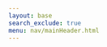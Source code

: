```yaml
---
layout: base
search_exclude: true
menu: nav/mainHeader.html
---
```

<html lang="en">
<head>
    <meta charset="UTF-8">
    <meta name="viewport" content="width=device-width, initial-scale=1.0">
    <title>ShotSpot - Share Your Visual Stories</title>
    <script src="https://cdn.tailwindcss.com"></script>
    <link rel="stylesheet" href="https://cdnjs.cloudflare.com/ajax/libs/font-awesome/6.4.0/css/all.min.css">
    <style>
        @import url('https://fonts.googleapis.com/css2?family=Inter:wght@300;400;500;600;700&display=swap');
        
        body {
            font-family: 'Inter', sans-serif;
            background-color: #F8FAFC;
            color: #1F2937;
            overflow-x: hidden;
        }
        
        .gradient-bg {
            background: linear-gradient(135deg, #1E293B 0%, #0F172A 100%);
        }
        
        .card-hover {
            transition: all 0.3s ease;
        }
        
        .card-hover:hover {
            transform: translateY(-5px);
            box-shadow: 0 20px 25px -5px rgba(0, 0, 0, 0.1), 0 10px 10px -5px rgba(0, 0, 0, 0.04);
        }
        
        .fade-in {
            animation: fadeIn 0.5s ease-in;
        }
        
        @keyframes fadeIn {
            from { opacity: 0; }
            to { opacity: 1; }
        }
        
        .nav-link {
            position: relative;
        }
        
        .nav-link::after {
            content: '';
            position: absolute;
            width: 0;
            height: 2px;
            bottom: -2px;
            left: 0;
            background-color: #F59E0B;
            transition: width 0.3s ease;
        }
        
        .nav-link:hover::after {
            width: 100%;
        }
        
        /* Camera animation styles */
        .camera-animation {
            position: relative;
            width: 100%;
            height: 400px;
            margin: 0 auto;
            overflow: hidden;
        }
        
        .camera {
            position: absolute;
            width: 120px;
            height: 100px;
            background: #333;
            border-radius: 15px;
            left: 50%;
            transform: translateX(-50%);
            top: 50px;
            z-index: 10;
        }
        
        .camera-lens {
            position: absolute;
            width: 50px;
            height: 50px;
            background: #1E293B;
            border-radius: 50%;
            border: 5px solid #F59E0B;
            top: 25px;
            left: 35px;
        }
        
        .flash {
            position: absolute;
            width: 15px;
            height: 15px;
            background: #F59E0B;
            border-radius: 50%;
            top: 15px;
            right: 15px;
        }
        
        .photo {
            position: absolute;
            width: 100px;
            height: 80px;
            background: white;
            border-radius: 5px;
            left: 50%;
            transform: translateX(-50%);
            top: 180px;
            opacity: 0;
            z-index: 5;
            box-shadow: 0 4px 6px rgba(0, 0, 0, 0.1);
        }
        
        .computer {
            position: absolute;
            width: 150px;
            height: 120px;
            background: #333;
            border-radius: 10px;
            left: 50%;
            transform: translateX(-50%);
            bottom: 50px;
            z-index: 10;
        }
        
        .screen {
            position: absolute;
            width: 130px;
            height: 80px;
            background: #60A5FA;
            border-radius: 5px;
            top: 10px;
            left: 10px;
            overflow: hidden;
        }
        
        .upload-line {
            position: absolute;
            width: 4px;
            height: 0;
            background: #F59E0B;
            left: 50%;
            transform: translateX(-50%);
            top: 180px;
            z-index: 1;
        }
        
        .keyboard {
            position: absolute;
            width: 120px;
            height: 10px;
            background: #555;
            border-radius: 3px;
            bottom: 10px;
            left: 15px;
        }
        
        /* Animation classes */
        .animate-flash {
            animation: flash 0.3s ease-out;
        }
        
        @keyframes flash {
            0% { opacity: 0; }
            50% { opacity: 1; background: white; }
            100% { opacity: 0; }
        }
        
        .animate-photo-move {
            animation: photoMove 1.5s ease-in-out forwards;
        }
        
        @keyframes photoMove {
            0% { opacity: 0; transform: translateX(-50%) translateY(0); }
            20% { opacity: 1; }
            80% { opacity: 1; }
            100% { opacity: 0; transform: translateX(-50%) translateY(150px); }
        }
        
        .animate-upload-line {
            animation: uploadLine 1.5s ease-in-out forwards;
        }
        
        @keyframes uploadLine {
            0% { height: 0; }
            100% { height: 150px; }
        }
        
        .animate-screen-content {
            animation: screenContent 0.5s ease-in 1.5s forwards;
        }
        
        @keyframes screenContent {
            0% { background: #60A5FA; }
            100% { background: url('https://images.unsplash.com/photo-1506744038136-46273834b3fb') center/cover; }
        }
        
        /* Floating animation */
        .floating {
            animation: floating 3s ease-in-out infinite;
        }
        
        @keyframes floating {
            0% { transform: translateY(0px); }
            50% { transform: translateY(-15px); }
            100% { transform: translateY(0px); }
        }
        
        /* Pulse animation */
        .pulse {
            animation: pulse 2s infinite;
        }
        
        @keyframes pulse {
            0% { transform: scale(1); }
            50% { transform: scale(1.05); }
            100% { transform: scale(1); }
        }
    </style>
</head>
<body class="min-h-screen">
    <!-- Navigation -->
    <nav class="gradient-bg text-white shadow-lg">
        <div class="container mx-auto px-6 py-4">
            <div class="flex items-center justify-between">
                <!-- Logo -->
                <div class="flex items-center space-x-2">
                    <i class="fas fa-camera-retro text-2xl text-amber-400"></i>
                    <span class="text-xl font-bold">ShotSpot</span>
                </div>
                
                <!-- Desktop Navigation -->
                <div class="hidden md:flex items-center space-x-8">
                    <a href="#" class="nav-link font-medium">Home</a>
                    <a href="explore-cars" class="nav-link font-medium">Explore</a>
                    <a href="{{site.baseurl}}/profile" class="nav-link font-medium">Profile</a> 
                    <a href="#" class="nav-link font-medium">Documentation</a>
                    <a href="#" class="nav-link font-medium">Contact</a>
                    <div class="flex items-center space-x-4">
                        <a href="#" class="px-4 py-2 rounded-md font-medium text-white hover:bg-amber-500 hover:bg-opacity-20 transition">Sign In</a>
                        <a href="{{site.baseurl}}/signup" class="px-4 py-2 bg-amber-500 hover:bg-amber-600 rounded-md font-medium text-white transition">Sign Up</a>
                    </div>
                </div>
                
                <!-- Mobile menu button -->
                <div class="md:hidden">
                    <button id="menu-toggle" class="text-white focus:outline-none">
                        <i class="fas fa-bars text-2xl"></i>
                    </button>
                </div>
            </div>
            
            <!-- Mobile Navigation -->
            <div id="mobile-menu" class="hidden md:hidden mt-4 pb-4">
                <a href="#" class="block py-2 font-medium">Home</a>
                <a href="#" class="block py-2 font-medium">Explore</a>
                <a href="#" class="block py-2 font-medium">Profile</a>
                <a href="#" class="block py-2 font-medium">Documentation</a>
                <a href="#" class="block py-2 font-medium">Contact</a>
                <div class="mt-4 pt-4 border-t border-gray-700">
                    <a href="#" class="block py-2 text-center font-medium">Sign In</a>
                    <a href="#" class="block py-2 bg-amber-500 text-center rounded-md font-medium">Sign Up</a>
                </div>
            </div>
        </div>
    </nav>
    
    <!-- Hero Section -->
    <section class="py-16 px-4">
        <div class="container mx-auto max-w-6xl">
            <div class="flex flex-col md:flex-row items-center">
                <div class="md:w-1/2 mb-12 md:mb-0 md:pr-12 fade-in">
                    <h1 class="text-4xl md:text-5xl font-bold leading-tight mb-6">Capture. Share. Inspire.</h1>
                    <p class="text-lg text-gray-600 mb-8">ShotSpot is where photographers and visual storytellers come together to showcase their work, discover inspiration, and connect with a creative community.</p>
                    <div class="flex flex-col sm:flex-row space-y-4 sm:space-y-0 sm:space-x-4">
                        <a href="#" class="px-6 py-3 bg-amber-500 hover:bg-amber-600 text-white font-medium rounded-md text-center transition pulse">Start Exploring</a>
                        <a href="#" class="px-6 py-3 border border-gray-300 hover:bg-gray-50 font-medium rounded-md text-center transition">Learn More</a>
                    </div>
                </div>
                <div class="md:w-1/2 fade-in" style="animation-delay: 0.2s;">
                    <!-- Camera to computer animation -->
                    <div class="camera-animation">
                        <div class="camera">
                            <div class="camera-lens"></div>
                            <div class="flash" id="flash"></div>
                        </div>
                        <div class="photo" id="photo"></div>
                        <div class="upload-line" id="upload-line"></div>
                        <div class="computer">
                            <div class="screen" id="screen"></div>
                            <div class="keyboard"></div>
                        </div>
                    </div>
                </div>
            </div>
        </div>
    </section>
    
    <!-- Features Section -->
    <section class="py-16 px-4 bg-white">
        <div class="container mx-auto max-w-6xl">
            <div class="text-center mb-16">
                <h2 class="text-3xl font-bold mb-4">Why Choose ShotSpot?</h2>
                <p class="text-gray-600 max-w-2xl mx-auto">A platform designed by creatives, for creatives.</p>
            </div>
            
            <div class="grid grid-cols-1 md:grid-cols-3 gap-8">
                <!-- Feature 1 -->
                <div class="bg-gray-50 p-8 rounded-xl card-hover">
                    <div class="w-12 h-12 bg-amber-100 rounded-full flex items-center justify-center mb-6 floating">
                        <i class="fas fa-cloud-upload-alt text-amber-500 text-xl"></i>
                    </div>
                    <h3 class="text-xl font-semibold mb-3">Seamless Uploads</h3>
                    <p class="text-gray-600">Upload your photos in high resolution with our lightning-fast servers. No compression, no quality loss.</p>
                </div>
                
                <!-- Feature 2 -->
                <div class="bg-gray-50 p-8 rounded-xl card-hover">
                    <div class="w-12 h-12 bg-blue-100 rounded-full flex items-center justify-center mb-6 floating" style="animation-delay: 0.2s;">
                        <i class="fas fa-users text-blue-500 text-xl"></i>
                    </div>
                    <h3 class="text-xl font-semibold mb-3">Engaged Community</h3>
                    <p class="text-gray-600">Connect with fellow photographers, get feedback, and grow your audience in our supportive community.</p>
                </div>
                
                <!-- Feature 3 -->
                <div class="bg-gray-50 p-8 rounded-xl card-hover">
                    <div class="w-12 h-12 bg-green-100 rounded-full flex items-center justify-center mb-6 floating" style="animation-delay: 0.4s;">
                        <i class="fas fa-chart-line text-green-500 text-xl"></i>
                    </div>
                    <h3 class="text-xl font-semibold mb-3">Powerful Analytics</h3>
                    <p class="text-gray-600">Track how your photos perform with detailed insights on views, likes, and engagement metrics.</p>
                </div>
            </div>
        </div>
    </section>
    
    <!-- Trending Photos -->
    <section class="py-16 px-4 bg-gray-50">
        <div class="container mx-auto max-w-6xl">
            <div class="flex justify-between items-center mb-12">
                <h2 class="text-3xl font-bold">Trending This Week</h2>
                <a href="#" class="text-amber-500 font-medium flex items-center">
                    View All <i class="fas fa-arrow-right ml-2"></i>
                </a>
            </div>
            
            <div class="grid grid-cols-2 md:grid-cols-4 gap-4">
                <!-- Photo 1 -->
                <div class="rounded-xl overflow-hidden shadow-md card-hover">
                    <div class="w-full h-48 bg-cover bg-center" style="background-image: url('https://images.unsplash.com/photo-1506744038136-46273834b3fb');"></div>
                    <div class="p-4 bg-white">
                        <div class="flex items-center">
                            <div class="w-8 h-8 rounded-full bg-cover bg-center mr-2" style="background-image: url('https://randomuser.me/api/portraits/women/44.jpg');"></div>
                            <span class="text-sm font-medium">@nature_lover</span>
                        </div>
                        <div class="flex justify-between items-center mt-2">
                            <div class="flex space-x-2">
                                <i class="fas fa-heart text-red-500"></i>
                                <span class="text-xs text-gray-500">1.2k</span>
                            </div>
                            <i class="fas fa-bookmark text-gray-400 hover:text-amber-500 cursor-pointer"></i>
                        </div>
                    </div>
                </div>
                
                <!-- Photo 2 -->
                <div class="rounded-xl overflow-hidden shadow-md card-hover">
                    <div class="w-full h-48 bg-cover bg-center" style="background-image: url('https://images.unsplash.com/photo-1504208434309-cb69f4fe52b0');"></div>
                    <div class="p-4 bg-white">
                        <div class="flex items-center">
                            <div class="w-8 h-8 rounded-full bg-cover bg-center mr-2" style="background-image: url('https://randomuser.me/api/portraits/men/32.jpg');"></div>
                            <span class="text-sm font-medium">@urban_explorer</span>
                        </div>
                        <div class="flex justify-between items-center mt-2">
                            <div class="flex space-x-2">
                                <i class="fas fa-heart text-red-500"></i>
                                <span class="text-xs text-gray-500">856</span>
                            </div>
                            <i class="fas fa-bookmark text-gray-400 hover:text-amber-500 cursor-pointer"></i>
                        </div>
                    </div>
                </div>
                
                <!-- Photo 3 -->
                <div class="rounded-xl overflow-hidden shadow-md card-hover">
                    <div class="w-full h-48 bg-cover bg-center" style="background-image: url('https://images.unsplash.com/photo-1519125323398-675f0ddb6308');"></div>
                    <div class="p-4 bg-white">
                        <div class="flex items-center">
                            <div class="w-8 h-8 rounded-full bg-cover bg-center mr-2" style="background-image: url('https://randomuser.me/api/portraits/women/68.jpg');"></div>
                            <span class="text-sm font-medium">@wildlife_artist</span>
                        </div>
                        <div class="flex justify-between items-center mt-2">
                            <div class="flex space-x-2">
                                <i class="fas fa-heart text-red-500"></i>
                                <span class="text-xs text-gray-500">1.5k</span>
                            </div>
                            <i class="fas fa-bookmark text-gray-400 hover:text-amber-500 cursor-pointer"></i>
                        </div>
                    </div>
                </div>
                
                <!-- Photo 4 -->
                <div class="rounded-xl overflow-hidden shadow-md card-hover">
                    <div class="w-full h-48 bg-cover bg-center" style="background-image: url('https://images.unsplash.com/photo-1517649763962-0c623066f29a');"></div>
                    <div class="p-4 bg-white">
                        <div class="flex items-center">
                            <div class="w-8 h-8 rounded-full bg-cover bg-center mr-2" style="background-image: url('https://randomuser.me/api/portraits/men/75.jpg');"></div>
                            <span class="text-sm font-medium">@adventure_seeker</span>
                        </div>
                        <div class="flex justify-between items-center mt-2">
                            <div class="flex space-x-2">
                                <i class="fas fa-heart text-red-500"></i>
                                <span class="text-xs text-gray-500">2.1k</span>
                            </div>
                            <i class="fas fa-bookmark text-gray-400 hover:text-amber-500 cursor-pointer"></i>
                        </div>
                    </div>
                </div>
            </div>
        </div>
    </section>
    
    <!-- Testimonials -->
    <section class="py-16 px-4 bg-white">
        <div class="container mx-auto max-w-6xl">
            <div class="text-center mb-16">
                <h2 class="text-3xl font-bold mb-4">What Our Community Says</h2>
                <p class="text-gray-600 max-w-2xl mx-auto">Join thousands of photographers who love ShotSpot</p>
            </div>
            
            <div class="grid grid-cols-1 md:grid-cols-3 gap-8">
                <!-- Testimonial 1 -->
                <div class="bg-gray-50 p-8 rounded-xl card-hover">
                    <div class="flex items-center mb-6">
                        <div class="w-12 h-12 rounded-full bg-cover bg-center mr-4" style="background-image: url('https://randomuser.me/api/portraits/women/63.jpg');"></div>
                        <div>
                            <h4 class="font-semibold">Sarah Johnson</h4>
                            <p class="text-sm text-gray-500">Professional Photographer</p>
                        </div>
                    </div>
                    <p class="text-gray-600 italic">"ShotSpot has completely transformed how I share my work. The community engagement is incredible and the platform is so easy to use."</p>
                    <div class="flex mt-4 text-amber-500">
                        <i class="fas fa-star"></i>
                        <i class="fas fa-star"></i>
                        <i class="fas fa-star"></i>
                        <i class="fas fa-star"></i>
                        <i class="fas fa-star"></i>
                    </div>
                </div>
                
                <!-- Testimonial 2 -->
                <div class="bg-gray-50 p-8 rounded-xl card-hover">
                    <div class="flex items-center mb-6">
                        <div class="w-12 h-12 rounded-full bg-cover bg-center mr-4" style="background-image: url('https://randomuser.me/api/portraits/men/42.jpg');"></div>
                        <div>
                            <h4 class="font-semibold">Michael Chen</h4>
                            <p class="text-sm text-gray-500">Travel Photographer</p>
                        </div>
                    </div>
                    <p class="text-gray-600 italic">"The image quality preservation is unmatched. My photos look exactly as I intended them to, with no compression artifacts."</p>
                    <div class="flex mt-4 text-amber-500">
                        <i class="fas fa-star"></i>
                        <i class="fas fa-star"></i>
                        <i class="fas fa-star"></i>
                        <i class="fas fa-star"></i>
                        <i class="fas fa-star"></i>
                    </div>
                </div>
                
                <!-- Testimonial 3 -->
                <div class="bg-gray-50 p-8 rounded-xl card-hover">
                    <div class="flex items-center mb-6">
                        <div class="w-12 h-12 rounded-full bg-cover bg-center mr-4" style="background-image: url('https://randomuser.me/api/portraits/women/28.jpg');"></div>
                        <div>
                            <h4 class="font-semibold">Emma Rodriguez</h4>
                            <p class="text-sm text-gray-500">Amateur Photographer</p>
                        </div>
                    </div>
                    <p class="text-gray-600 italic">"As a beginner, I've learned so much from the ShotSpot community. The feedback has helped me improve my skills dramatically."</p>
                    <div class="flex mt-4 text-amber-500">
                        <i class="fas fa-star"></i>
                        <i class="fas fa-star"></i>
                        <i class="fas fa-star"></i>
                        <i class="fas fa-star"></i>
                        <i class="fas fa-star-half-alt"></i>
                    </div>
                </div>
            </div>
        </div>
    </section>
    
    <!-- CTA Section -->
    <section class="py-20 px-4 gradient-bg text-white">
        <div class="container mx-auto max-w-4xl text-center">
            <h2 class="text-3xl md:text-4xl font-bold mb-6">Ready to Share Your Visual Story?</h2>
            <p class="text-lg mb-8 max-w-2xl mx-auto">Join thousands of photographers and visual artists showcasing their work on ShotSpot.</p>
            <div class="flex flex-col sm:flex-row justify-center space-y-4 sm:space-y-0 sm:space-x-4">
                <a href="#" class="px-8 py-3 bg-white text-gray-900 font-medium rounded-md hover:bg-gray-100 transition">Create Account</a>
                <a href="#" class="px-8 py-3 border border-white text-white font-medium rounded-md hover:bg-white hover:bg-opacity-10 transition">Learn More</a>
            </div>
        </div>
    </section>
    
    <!-- Footer -->
    <footer class="bg-white py-12 px-4">
        <div class="container mx-auto max-w-6xl">
            <div class="grid grid-cols-1 md:grid-cols-4 gap-8">
                <!-- Column 1 -->
                <div>
                    <div class="flex items-center space-x-2 mb-4">
                        <i class="fas fa-camera-retro text-2xl text-amber-500"></i>
                        <span class="text-xl font-bold">ShotSpot</span>
                    </div>
                    <p class="text-gray-600 mb-4">The premier platform for photographers to share, discover, and connect.</p>
                    <div class="flex space-x-4">
                        <a href="#" class="text-gray-500 hover:text-amber-500"><i class="fab fa-twitter"></i></a>
                        <a href="#" class="text-gray-500 hover:text-amber-500"><i class="fab fa-instagram"></i></a>
                        <a href="#" class="text-gray-500 hover:text-amber-500"><i class="fab fa-facebook"></i></a>
                        <a href="#" class="text-gray-500 hover:text-amber-500"><i class="fab fa-pinterest"></i></a>
                    </div>
                </div>
                
                <!-- Column 2 -->
                <div>
                    <h3 class="text-lg font-semibold mb-4">Navigation</h3>
                    <ul class="space-y-2">
                        <li><a href="#" class="text-gray-600 hover:text-amber-500">Home</a></li>
                        <li><a href="#" class="text-gray-600 hover:text-amber-500">Explore</a></li>
                        <li><a href="#" class="text-gray-600 hover:text-amber-500">Profile</a></li>
                        <li><a href="#" class="text-gray-600 hover:text-amber-500">Sign In</a></li>
                    </ul>
                </div>
                
                <!-- Column 3 -->
                <div>
                    <h3 class="text-lg font-semibold mb-4">Resources</h3>
                    <ul class="space-y-2">
                        <li><a href="#" class="text-gray-600 hover:text-amber-500">Documentation</a></li>
                        <li><a href="#" class="text-gray-600 hover:text-amber-500">Tutorials</a></li>
                        <li><a href="#" class="text-gray-600 hover:text-amber-500">Blog</a></li>
                        <li><a href="#" class="text-gray-600 hover:text-amber-500">Community</a></li>
                    </ul>
                </div>
                
                <!-- Column 4 -->
                <div>
                    <h3 class="text-lg font-semibold mb-4">Support</h3>
                    <ul class="space-y-2">
                        <li><a href="#" class="text-gray-600 hover:text-amber-500">Contact Us</a></li>
                        <li><a href="#" class="text-gray-600 hover:text-amber-500">Help Center</a></li>
                        <li><a href="#" class="text-gray-600 hover:text-amber-500">Privacy Policy</a></li>
                        <li><a href="#" class="text-gray-600 hover:text-amber-500">Terms of Service</a></li>
                    </ul>
                </div>
            </div>
            
            <div class="border-t border-gray-200 mt-12 pt-8 text-center text-gray-500">
                <p>&copy; 2023 ShotSpot. All rights reserved.</p>
            </div>
        </div>
    </footer>
    
    <script>
        // Mobile menu toggle
        document.getElementById('menu-toggle').addEventListener('click', function() {
            const menu = document.getElementById('mobile-menu');
            menu.classList.toggle('hidden');
        });
        
        // Simple animation observer
        const observer = new IntersectionObserver((entries) => {
            entries.forEach(entry => {
                if (entry.isIntersecting) {
                    entry.target.classList.add('fade-in');
                    observer.unobserve(entry.target);
                }
            });
        }, {
            threshold: 0.1
        });
        
        document.querySelectorAll('.fade-in').forEach(el => {
            observer.observe(el);
        });
        
        // Camera to computer animation sequence
        function startCameraAnimation() {
            const flash = document.getElementById('flash');
            const photo = document.getElementById('photo');
            const uploadLine = document.getElementById('upload-line');
            const screen = document.getElementById('screen');
            
            // Flash animation
            setTimeout(() => {
                flash.classList.add('animate-flash');
            }, 500);
            
            // Photo appears and moves down
            setTimeout(() => {
                photo.classList.add('animate-photo-move');
            }, 800);
            
            // Upload line grows
            setTimeout(() => {
                uploadLine.classList.add('animate-upload-line');
            }, 800);
            
            // Screen shows the uploaded photo
            setTimeout(() => {
                screen.classList.add('animate-screen-content');
            }, 2300);
            
            // Reset animation after it completes
            setTimeout(() => {
                flash.classList.remove('animate-flash');
                photo.classList.remove('animate-photo-move');
                uploadLine.classList.remove('animate-upload-line');
                screen.classList.remove('animate-screen-content');
                
                // Restart animation
                setTimeout(startCameraAnimation, 2000);
            }, 4000);
        }
        
        // Start the animation when the page loads
        window.addEventListener('load', () => {
            startCameraAnimation();
        });
    </script>
</body>
</html>

    // Check authentication status and show the appropriate content
    document.addEventListener('DOMContentLoaded', function() {
        const isAuthenticated = localStorage.getItem('authenticated') === 'true';
        if (isAuthenticated) {
            document.getElementById('classes-container').style.display = "block"; // Show the features container
            document.getElementById('prompt-login').style.display = "none"; // Hide the login prompt
        } else {
            document.getElementById('classes-container').style.display = "none"; // Hide the features container
            document.getElementById('prompt-login').style.display = "block"; // Show the login prompt
        }
    });
</script>

//hi